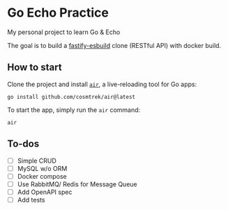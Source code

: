 # Go Echo Practice
My personal project to learn Go & Echo

The goal is to build a [fastify-esbuild](https://github.com/davipon/fastify-esbuild) clone (RESTful API) with docker build.

## How to start

Clone the project and install [`air`](https://github.com/cosmtrek/air), a live-reloading tool for Go apps:

`go install github.com/cosmtrek/air@latest`

To start the app, simply run the `air` command:

`air`

## To-dos

- [ ] Simple CRUD
- [ ] MySQL w/o ORM
- [ ] Docker compose
- [ ] Use RabbitMQ/ Redis for Message Queue
- [ ] Add OpenAPI spec
- [ ] Add tests